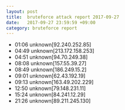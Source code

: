 ```yaml
---
layout: post
title:  bruteforce attack report 2017-09-27
date:   2017-09-27 23:59:59 +09:00
category: bruteforce report
---
```


* 01:06 unknown[92.240.252.85]
* 04:49 unknown[213.172.158.253]
* 04:51 unknown[94.70.249.38]
* 08:08 unknown[157.55.39.27]
* 08:49 unknown[186.249.15.2]
* 09:01 unknown[62.43.192.19]
* 09:13 unknown[163.49.202.229]
* 12:50 unknown[79.148.231.11]
* 15:24 unknown[84.241.12.29]
* 21:26 unknown[89.211.245.130]
